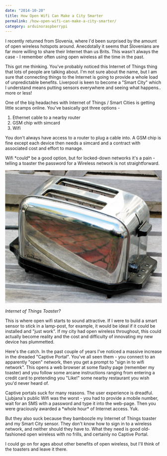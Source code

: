 ```yaml
---
date: "2014-10-20"
title: How Open Wifi Can Make a City Smarter
permalink: /how-open-wifi-can-make-a-city-smarter/
category: arduinoraspberrypi
---
```

I recently returned from Slovenia, where I'd been surprised by the amount of open wireless hotspots around. Anecdotally it seems that Slovenians are far more willing to share their Internet than us Brits. This wasn't always the case - I remember often using open wireless all the time in the past.

This got me thinking. You've probably noticed this Internet of Things thing that lots of people are talking about. I'm not sure about the name, but I am sure that connecting things to the Internet is going to provide a whole load of unpredictable benefits. Liverpool is keen to become a "Smart City" which I understand means putting sensors everywhere and seeing what happens.. more or less!

One of the big headaches with Internet of Things / Smart Cities is getting little scamps online. You've basically got three options -

1. Ethernet cable to a nearby router
2. GSM chip with simcard
3. Wifi

You don't always have access to a router to plug a cable into. A GSM chip is fine except each device then needs a simcard and a contract with associated cost and effort to manage.

Wifi \*could\* be a good option, but for locked-down networks it's a pain - telling a toaster the password for a Wireless network is not straightforward.

![Internet of Things Toaster?](/img/internet-of-things-toaster.jpg)

*Internet of Things Toaster?*

This is where open wifi starts to sound attractive. If I were to build a smart sensor to stick in a lamp-post, for example, it would be ideal if it could be installed and "just work". If my city had open wireless throughout, this could actually become reality and the cost and difficulty of innovating my new device has plummetted.

Here's the catch. In the past couple of years I've noticed a massive increase in the dreaded "Captive Portal". You've all seen them - you connect to an apparently "open" network, then you get a prompt to "sign in to wifi network". This opens a web browser at some flashy page (remember my toaster) and you follow some arcane instructions ranging from entering a credit card to pretending you "Like!" some nearby restaurant you wish you'd never heard of.

Captive portals suck for many reasons. The user experience is dreadful. Ljubjana's public Wifi was the worst - you had to provide a mobile number, wait for an SMS with a password and type it into the web-page. Then you were graciously awarded a \*whole hour\* of Internet access. Yuk.

But they also suck because they bamboozle my Internet of Things toaster and my Smart City sensor. They don't know how to sign in to a wireless network, and neither should they have to. What they need is good old-fashioned open wireless with no frills, and certainly no Captive Portal.

I could go on for ages about other benefits of open wireless, but I'll think of the toasters and leave it there.
